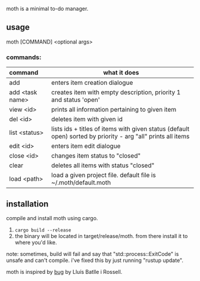 moth is a minimal to-do manager.

## usage 
moth \[COMMAND\] \<optional args>

### commands:

| command | what it does |
|:-----|---|
|add|enters item creation dialogue|
|add \<task name>|creates item with empty description, priority 1 and status 'open'|
|view \<id>|prints all information pertaining to given item|
|del \<id>|deletes item with given id|
|list \<status>|lists ids + titles of items with given status (default open) sorted by priority - arg "all" prints all items|
|edit \<id>|enters item edit dialogue|
|close \<id>|changes item status to "closed"|
|clear|deletes all items with status "closed"|
|load \<path>| load a given project file. default file is ~/.moth/default.moth|


## installation

compile and install moth using cargo.

1. `cargo build --release`
2. the binary will be located in target/release/moth. from there install it to where you'd like. 

note: sometimes, build will fail and say that "std::process::ExitCode" is unsafe and can't compile. i've fixed this by just running "rustup update".

moth is inspired by [bug](http://vicerveza.homeunix.net/~viric/soft/bug/) by Lluís Batlle i Rossell.
